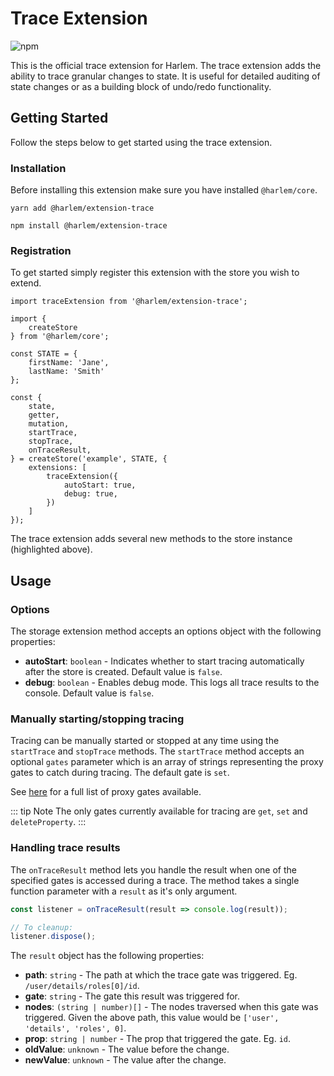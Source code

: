 # Trace Extension

![npm](https://img.shields.io/npm/v/@harlem/extension-trace)

This is the official trace extension for Harlem. The trace extension adds the ability to trace granular changes to state. It is useful for detailed auditing of state changes or as a building block of undo/redo functionality.

## Getting Started

Follow the steps below to get started using the trace extension.

### Installation

Before installing this extension make sure you have installed `@harlem/core`.

<CodeGroup>
  <CodeGroupItem title="YARN" active>

```bash:no-line-numbers
yarn add @harlem/extension-trace
```

  </CodeGroupItem>

  <CodeGroupItem title="NPM">

```bash:no-line-numbers
npm install @harlem/extension-trace
```

  </CodeGroupItem>
</CodeGroup>

### Registration

To get started simply register this extension with the store you wish to extend.

```typescript{16-18,21-24}
import traceExtension from '@harlem/extension-trace';

import {
    createStore
} from '@harlem/core';

const STATE = {
    firstName: 'Jane',
    lastName: 'Smith'
};

const {
    state,
    getter,
    mutation,
    startTrace,
    stopTrace,
    onTraceResult,
} = createStore('example', STATE, {
    extensions: [
        traceExtension({
            autoStart: true,
            debug: true,
        })
    ]
});
```

The trace extension adds several new methods to the store instance (highlighted above).


## Usage

### Options
The storage extension method accepts an options object with the following properties:
- **autoStart**: `boolean` - Indicates whether to start tracing automatically after the store is created. Default value is `false`.
- **debug**: `boolean` - Enables debug mode. This logs all trace results to the console. Default value is `false`.


### Manually starting/stopping tracing
Tracing can be manually started or stopped at any time using the `startTrace` and `stopTrace` methods. The `startTrace` method accepts an optional `gates` parameter which is an array of strings representing the proxy gates to catch during tracing. The default gate is `set`.

See [here](https://developer.mozilla.org/en-US/docs/Web/JavaScript/Reference/Global_Objects/Proxy/Proxy#handler_functions) for a full list of proxy gates available.

::: tip Note
The only gates currently available for tracing are `get`, `set` and `deleteProperty`.
:::


### Handling trace results
The `onTraceResult` method lets you handle the result when one of the specified gates is accessed during a trace. The method takes a single function parameter with a `result` as it's only argument.

```typescript
const listener = onTraceResult(result => console.log(result));

// To cleanup:
listener.dispose();
```

The `result` object has the following properties:
- **path**: `string` - The path at which the trace gate was triggered. Eg. `/user/details/roles[0]/id`.
- **gate**: `string` - The gate this result was triggered for.
- **nodes**: `(string | number)[]` - The nodes traversed when this gate was triggered. Given the above path, this value would be `['user', 'details', 'roles', 0]`.
- **prop**: `string | number` - The prop that triggered the gate. Eg. `id`.
- **oldValue**: `unknown` - The value before the change.
- **newValue**: `unknown` - The value after the change.